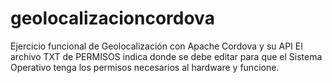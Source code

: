 # geolocalizacioncordova
Ejercicio funcional de Geolocalización con Apache Cordova y su API
El archivo TXT de PERMISOS indica donde se debe editar para que el Sistema Operativo tenga los permisos necesarios al hardware y funcione.
